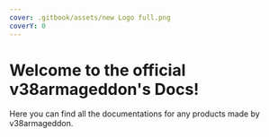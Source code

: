 ```yaml
---
cover: .gitbook/assets/new Logo full.png
coverY: 0
---
```


# Welcome to the official v38armageddon's Docs!

Here you can find all the documentations for any products made by v38armageddon.
